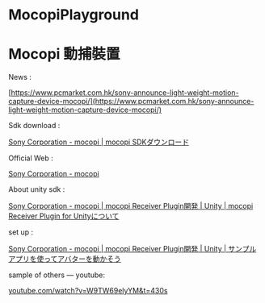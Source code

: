 # MocopiPlayground

# Mocopi 動捕裝置

News :

[https://www.pcmarket.com.hk/sony-announce-light-weight-motion-capture-device-mocopi/](https://www.pcmarket.com.hk/sony-announce-light-weight-motion-capture-device-mocopi/)

Sdk download : 

[Sony Corporation - mocopi | mocopi SDKダウンロード](https://www.sony.net/Products/mocopi-dev/jp/downloads/DownloadInfo.html#Unity_Plugin)

Official Web : 

[Sony Corporation - mocopi](https://www.sony.net/Products/mocopi-dev/jp/)

About unity sdk : 

[Sony Corporation - mocopi | mocopi Receiver Plugin開発 | Unity | mocopi Receiver Plugin for Unityについて](https://www.sony.net/Products/mocopi-dev/jp/documents/ReceiverPlugin/Unity/AboutPlugin.html?fbclid=IwAR1dMv1qCTZudv44ppH5OKL8DcoSRVEuDXu4HmnkVh9IGZ8DATX_88zUc8w)

set up :

[Sony Corporation - mocopi | mocopi Receiver Plugin開発 | Unity | サンプルアプリを使ってアバターを動かそう](https://www.sony.net/Products/mocopi-dev/jp/documents/ReceiverPlugin/Unity/UseSampleApp.html)

sample of others — youtube:

[youtube.com/watch?v=W9TW69elyYM&t=430s](http://youtube.com/watch?v=W9TW69elyYM&t=430s)
